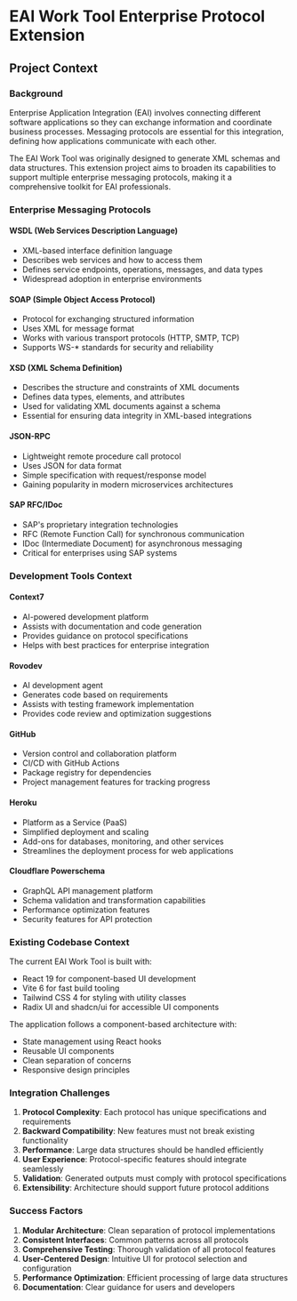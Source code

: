 # EAI Work Tool Enterprise Protocol Extension
## Project Context

### Background
Enterprise Application Integration (EAI) involves connecting different software applications so they can exchange information and coordinate business processes. Messaging protocols are essential for this integration, defining how applications communicate with each other.

The EAI Work Tool was originally designed to generate XML schemas and data structures. This extension project aims to broaden its capabilities to support multiple enterprise messaging protocols, making it a comprehensive toolkit for EAI professionals.

### Enterprise Messaging Protocols

#### WSDL (Web Services Description Language)
- XML-based interface definition language
- Describes web services and how to access them
- Defines service endpoints, operations, messages, and data types
- Widespread adoption in enterprise environments

#### SOAP (Simple Object Access Protocol)
- Protocol for exchanging structured information
- Uses XML for message format
- Works with various transport protocols (HTTP, SMTP, TCP)
- Supports WS-* standards for security and reliability

#### XSD (XML Schema Definition)
- Describes the structure and constraints of XML documents
- Defines data types, elements, and attributes
- Used for validating XML documents against a schema
- Essential for ensuring data integrity in XML-based integrations

#### JSON-RPC
- Lightweight remote procedure call protocol
- Uses JSON for data format
- Simple specification with request/response model
- Gaining popularity in modern microservices architectures

#### SAP RFC/IDoc
- SAP's proprietary integration technologies
- RFC (Remote Function Call) for synchronous communication
- IDoc (Intermediate Document) for asynchronous messaging
- Critical for enterprises using SAP systems

### Development Tools Context

#### Context7
- AI-powered development platform
- Assists with documentation and code generation
- Provides guidance on protocol specifications
- Helps with best practices for enterprise integration

#### Rovodev
- AI development agent
- Generates code based on requirements
- Assists with testing framework implementation
- Provides code review and optimization suggestions

#### GitHub
- Version control and collaboration platform
- CI/CD with GitHub Actions
- Package registry for dependencies
- Project management features for tracking progress

#### Heroku
- Platform as a Service (PaaS)
- Simplified deployment and scaling
- Add-ons for databases, monitoring, and other services
- Streamlines the deployment process for web applications

#### Cloudflare Powerschema
- GraphQL API management platform
- Schema validation and transformation capabilities
- Performance optimization features
- Security features for API protection

### Existing Codebase Context

The current EAI Work Tool is built with:
- React 19 for component-based UI development
- Vite 6 for fast build tooling
- Tailwind CSS 4 for styling with utility classes
- Radix UI and shadcn/ui for accessible UI components

The application follows a component-based architecture with:
- State management using React hooks
- Reusable UI components
- Clean separation of concerns
- Responsive design principles

### Integration Challenges

1. **Protocol Complexity**: Each protocol has unique specifications and requirements
2. **Backward Compatibility**: New features must not break existing functionality
3. **Performance**: Large data structures should be handled efficiently
4. **User Experience**: Protocol-specific features should integrate seamlessly
5. **Validation**: Generated outputs must comply with protocol specifications
6. **Extensibility**: Architecture should support future protocol additions

### Success Factors

1. **Modular Architecture**: Clean separation of protocol implementations
2. **Consistent Interfaces**: Common patterns across all protocols
3. **Comprehensive Testing**: Thorough validation of all protocol features
4. **User-Centered Design**: Intuitive UI for protocol selection and configuration
5. **Performance Optimization**: Efficient processing of large data structures
6. **Documentation**: Clear guidance for users and developers
